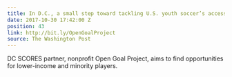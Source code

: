 ```yaml
---
title: In D.C., a small step toward tackling U.S. youth soccer’s accessibility problem
date: 2017-10-30 17:42:00 Z
position: 43
link: http://bit.ly/OpenGoalProject
source: The Washington Post
---
```


DC SCORES partner, nonprofit Open Goal Project, aims to find opportunities for lower-income and minority players.
